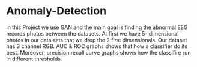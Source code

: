 # Anomaly-Detection
in this Project we use GAN and the main goal is finding the abnormal EEG records photos between the datasets.
At first we have 5- dimensional photos in our data sets that we drop the 2 first dimensionals. Our dataset has 3 channel RGB. AUC & ROC graphs shows that how a classifier do its best. Moreover, precision recall curve graphs shows how the classifire run in different thresholds.
